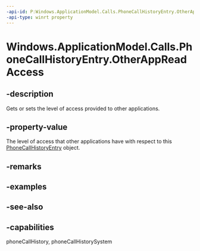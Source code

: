 ```yaml
---
-api-id: P:Windows.ApplicationModel.Calls.PhoneCallHistoryEntry.OtherAppReadAccess
-api-type: winrt property
---
```


<!-- Property syntax
public Windows.ApplicationModel.Calls.PhoneCallHistoryEntryOtherAppReadAccess OtherAppReadAccess { get;  set; }
-->

# Windows.ApplicationModel.Calls.PhoneCallHistoryEntry.OtherAppReadAccess

## -description
Gets or sets the level of access provided to other applications.

## -property-value
The level of access that other applications have with respect to this [PhoneCallHistoryEntry](phonecallhistoryentry.md) object.

## -remarks

## -examples

## -see-also

## -capabilities
phoneCallHistory, phoneCallHistorySystem
